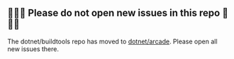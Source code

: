 ## 🚫🚫🚫 Please do not open new issues in this repo 🚫🚫🚫

The dotnet/buildtools repo has moved to [dotnet/arcade](https://github.com/dotnet/arcade). Please open all new issues there.
